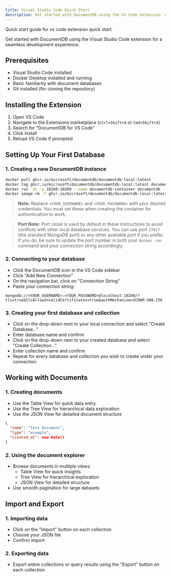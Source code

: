 ```yaml
---
title: Visual Studio Code Quick Start
description: Get started with DocumentDB using the VS Code extension. Connect to databases, create collections, and manage documents seamlessly.
---
```


Quick start guide for vs code extension quick start.

Get started with DocumentDB using the Visual Studio Code extension for a seamless development experience.

## Prerequisites

- Visual Studio Code installed
- Docker Desktop installed and running
- Basic familiarity with document databases
- Git installed (for cloning the repository)

## Installing the Extension

1. Open VS Code
1. Navigate to the Extensions marketplace (`Ctrl+Shift+X` or `Cmd+Shift+X`)
1. Search for "DocumentDB for VS Code"
1. Click Install
1. Reload VS Code if prompted

## Setting Up Your First Database

### 1. Creating a new DocumentDB instance

```bash
docker pull ghcr.io/microsoft/documentdb/documentdb-local:latest
docker tag ghcr.io/microsoft/documentdb/documentdb-local:latest documentdb
docker run -dt -p 10260:10260 --name documentdb-container documentdb --username <YOUR_USERNAME> --password <YOUR_PASSWORD>
docker image rm -f ghcr.io/microsoft/documentdb/documentdb-local:latest || echo "No existing documentdb image to remove"
```

> **Note:** Replace `<YOUR_USERNAME>` and `<YOUR_PASSWORD>` with your desired credentials. You must set these when creating the container for authentication to work.

> **Port Note:** Port `10260` is used by default in these instructions to avoid conflicts with other local database services. You can use port `27017` (the standard MongoDB port) or any other available port if you prefer. If you do, be sure to update the port number in both your `docker run` command and your connection string accordingly.

### 2. Connecting to your database

- Click the DocumentDB icon in the VS Code sidebar
- Click "Add New Connection"
- On the navigation bar, click on "Connection String"
- Paste your connection string:

```
mongodb://<YOUR_USERNAME>:<YOUR_PASSWORD>@localhost:10260/?tls=true&tlsAllowInvalidCertificates=true&authMechanism=SCRAM-SHA-256
```

### 3. Creating your first database and collection

- Click on the drop-down next to your local connection and select "Create Database..."
- Enter database name and confirm
- Click on the drop-down next to your created database and select "Create Collection..."
- Enter collection name and confirm
- Repeat for every database and collection you wish to create under your connection

## Working with Documents

### 1. Creating documents

- Use the Table View for quick data entry
- Use the Tree View for hierarchical data exploration
- Use the JSON View for detailed document structure

```json
{
  "name": "Test Document",
  "type": "example",
  "created_at": new Date()
}
```

### 2. Using the document explorer

- Browse documents in multiple views:
  - Table View for quick insights
  - Tree View for hierarchical exploration
  - JSON View for detailed structure
- Use smooth pagination for large datasets

## Import and Export

### 1. Importing data

- Click on the "Import" button on each collection
- Choose your JSON file
- Confirm import

### 2. Exporting data

- Export entire collections or query results using the "Export" button on each collection
